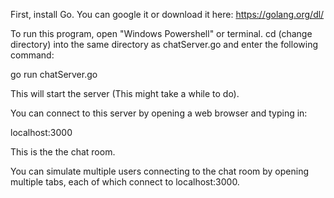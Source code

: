 First, install Go. You can google it or download it here: https://golang.org/dl/

To run this program, open "Windows Powershell" or terminal. cd (change directory) into the same directory as chatServer.go and enter the following command:

go run chatServer.go

This will start the server (This might take a while to do).

You can connect to this server by opening a web browser and typing in:

localhost:3000

This is the the chat room.

You can simulate multiple users connecting to the chat room by opening multiple tabs, each of which connect to localhost:3000.
